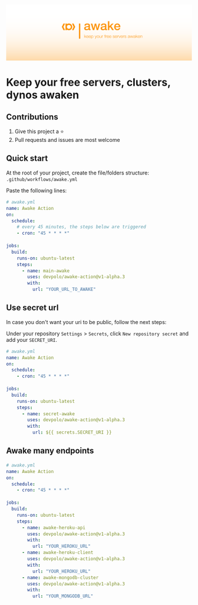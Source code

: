 ![keep your free servers awaken](static/awake-action.svg "keep your free servers awaken")

# Keep your free servers, clusters, dynos awaken

## Contributions

1. Give this project a ⭐️
2. Pull requests and issues are most welcome

## Quick start

At the root of your project, create the file/folders structure: `.github/workflows/awake.yml`

Paste the following lines:

```yml
# awake.yml
name: Awake Action
on:
  schedule:
    # every 45 minutes, the steps below are triggered
    - cron: "45 * * * *"

jobs:
  build:
    runs-on: ubuntu-latest
    steps:
      - name: main-awake
        uses: devpolo/awake-action@v1-alpha.3
        with:
          url: "YOUR_URL_TO_AWAKE"
```

## Use secret url

In case you don't want your uri to be public, follow the next steps:

Under your repository `Settings` > `Secrets`, click `New repository secret` and add your `SECRET_URI`.

```yml
# awake.yml
name: Awake Action
on:
  schedule:
    - cron: "45 * * * *"

jobs:
  build:
    runs-on: ubuntu-latest
    steps:
      - name: secret-awake
        uses: devpolo/awake-action@v1-alpha.3
        with:
          url: ${{ secrets.SECRET_URI }}
```

## Awake many endpoints

```yml
# awake.yml
name: Awake Action
on:
  schedule:
    - cron: "45 * * * *"

jobs:
  build:
    runs-on: ubuntu-latest
    steps:
      - name: awake-heroku-api
        uses: devpolo/awake-action@v1-alpha.3
        with:
          url: "YOUR_HEROKU_URL"
      - name: awake-heroku-client
        uses: devpolo/awake-action@v1-alpha.3
        with:
          url: "YOUR_HEROKU_URL"
      - name: awake-mongodb-cluster
        uses: devpolo/awake-action@v1-alpha.3
        with:
          url: "YOUR_MONGODB_URL"
```
